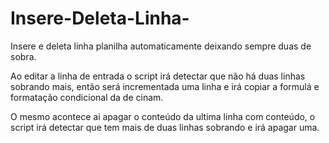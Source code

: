 # Insere-Deleta-Linha-
Insere e deleta linha planilha automaticamente deixando sempre duas de sobra.

Ao editar a linha de entrada o script irá detectar que não há duas linhas sobrando mais, então será incrementada uma linha e irá copiar a formulá e formatação condicional da de cinam.

O mesmo acontece ai apagar o conteúdo da ultima linha com conteúdo, o script irá detectar que tem mais de duas linhas sobrando e irá apagar uma.
